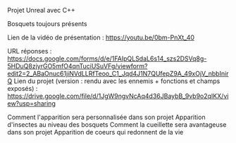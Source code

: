Projet Unreal avec C++

Bosquets toujours présents

Lien de la vidéo de présentation : https://youtu.be/0bm-PnXt_40

URL réponses : https://docs.google.com/forms/d/e/1FAIpQLSdaL6s14_szs2DSVq8g-5HDuQ8zjyrGO5mfO4qnTuciUSuVFg/viewform?edit2=2_ABaOnuc61jiNVdLLRfTeoo_C1_Jqd4J1N7QUfepZ9A_49xOjV_nbbInirQ
Lien du projet (version : rendu avec les ennemis + fonctions et champs exposés) : https://drive.google.com/file/d/1JgW9ngvNcAq4d36JBaybB_9vb9o2qIKX/view?usp=sharing

Comment l'apparition sera personnalisée dans son projet
Apparition d'insectes au niveau des bosquets
Comment la cueillette sera avantageuse dans son projet
Apparition de coeurs qui redonnent de la vie
